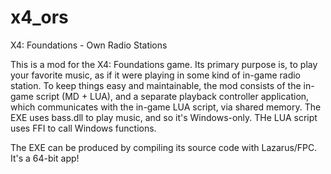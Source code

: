 # x4_ors
X4: Foundations - Own Radio Stations

This is a mod for the X4: Foundations game. Its primary purpose is, to play your favorite music, as if it were playing in some kind of in-game radio station.
To keep things easy and maintainable, the mod consists of the in-game script (MD + LUA), and a separate playback controller application, which communicates with the in-game LUA script, via shared memory.
The EXE uses bass.dll to play music, and so it's Windows-only. THe LUA script uses FFI to call Windows functions.

The EXE can be produced by compiling its source code with Lazarus/FPC. It's a 64-bit app!
